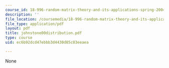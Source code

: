 ```yaml
---
course_id: 18-996-random-matrix-theory-and-its-applications-spring-2004
description: ''
file_location: /coursemedia/18-996-random-matrix-theory-and-its-applications-spring-2004/ec6b92dcd47ebbb3d4430d85c83eeaea_johnstone00distribution.pdf
file_type: application/pdf
layout: pdf
title: johnstone00distribution.pdf
type: course
uid: ec6b92dcd47ebbb3d4430d85c83eeaea

---
```

None